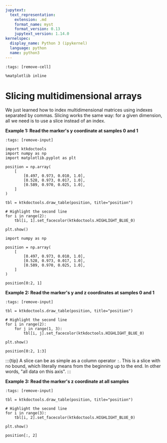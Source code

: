 ```yaml
---
jupytext:
  text_representation:
    extension: .md
    format_name: myst
    format_version: 0.13
    jupytext_version: 1.14.0
kernelspec:
  display_name: Python 3 (ipykernel)
  language: python
  name: python3
---
```


```{code-cell} ipython3
:tags: [remove-cell]

%matplotlib inline
```


# Slicing multidimensional arrays

We just learned how to index multidimensional matrices using indexes separated by commas. Slicing works the same way: for a given dimension, all we need is to use a slice instead of an index.

**Example 1: Read the marker's y coordinate at samples 0 and 1**

```{code-cell} ipython3
:tags: [remove-input]

import ktkdoctools
import numpy as np
import matplotlib.pyplot as plt

position = np.array(
    [
        [0.497, 0.973, 0.010, 1.0],
        [0.528, 0.973, 0.017, 1.0],
        [0.589, 0.970, 0.025, 1.0],
    ]
)

tbl = ktkdoctools.draw_table(position, title="position")

# Highlight the second line
for i in range(2):
    tbl[i, 1].set_facecolor(ktkdoctools.HIGHLIGHT_BLUE_0)

plt.show()
```

```{code-cell} ipython3
import numpy as np

position = np.array(
    [
        [0.497, 0.973, 0.010, 1.0],
        [0.528, 0.973, 0.017, 1.0],
        [0.589, 0.970, 0.025, 1.0],
    ]
)

position[0:2, 1]
```

**Example 2: Read the marker's y and z coordinates at samples 0 and 1**

```{code-cell} ipython3
:tags: [remove-input]

tbl = ktkdoctools.draw_table(position, title="position")

# Highlight the second line
for i in range(2):
    for j in range(1, 3):
        tbl[i, j].set_facecolor(ktkdoctools.HIGHLIGHT_BLUE_0)

plt.show()
```

```{code-cell} ipython3
position[0:2, 1:3]
```

:::{tip}
A slice can be as simple as a column operator `:`. This is a slice with no bound, which literally means from the beginning up to the end. In other words, "all data on this axis".
:::

**Example 3: Read the marker's z coordinate at all samples**

```{code-cell} ipython3
:tags: [remove-input]

tbl = ktkdoctools.draw_table(position, title="position")

# Highlight the second line
for i in range(3):
    tbl[i, 2].set_facecolor(ktkdoctools.HIGHLIGHT_BLUE_0)

plt.show()
```

```{code-cell} ipython3
position[:, 2]
```
